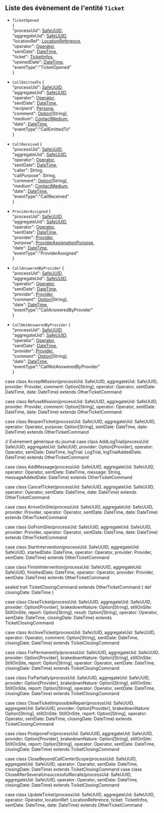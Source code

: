 ## Liste des évènement de l'entité `Ticket`

- `TicketOpened`  
{  
  "processUid": [SafeUUID](https://github.com/PerformanceIMMO/documentation/blob/master/Models.md#safeuuid),  
  "aggregateUid": [SafeUUID](https://github.com/PerformanceIMMO/documentation/blob/master/Models.md#safeuuid),  
  "locationRef": [LocationReference](https://github.com/PerformanceIMMO/documentation/blob/master/Models.md#locationreference-enum),  
  "operator": [Operator](https://github.com/PerformanceIMMO/documentation/blob/master/Models.md#operator-enum),  
  "sentDate": [DateTime](https://github.com/PerformanceIMMO/documentation/blob/master/Models.md#datetime),  
  "ticket": [TicketInfos](https://github.com/PerformanceIMMO/documentation/blob/master/Models.md#ticketinfos),  
  "openedDate": [DateTime](https://github.com/PerformanceIMMO/documentation/blob/master/Models.md#datetime),  
  "eventType":"TicketOpened"  
}

- `CallEmittedTo`
{  
  "processUid": [SafeUUID](https://github.com/PerformanceIMMO/documentation/blob/master/Models.md#safeuuid),  
  "aggregateUid": [SafeUUID](https://github.com/PerformanceIMMO/documentation/blob/master/Models.md#safeuuid),  
  "operator": [Operator](https://github.com/PerformanceIMMO/documentation/blob/master/Models.md#operator-enum),  
  "sentDate": [DateTime](https://github.com/PerformanceIMMO/documentation/blob/master/Models.md#datetime),  
  "recipient": [Persona](https://github.com/PerformanceIMMO/documentation/blob/master/Models.md#persona-enum),  
  "comment": [Option](https://github.com/PerformanceIMMO/documentation/blob/master/Models.md#option)[String],  
  "medium": [ContactMedium](https://github.com/PerformanceIMMO/documentation/blob/master/Models.md#contactmedium-enum),  
  "date": [DateTime](https://github.com/PerformanceIMMO/documentation/blob/master/Models.md#datetime),  
  "eventType":"CallEmittedTo"  
}

- `CallReceived`
{  
  "processUid": [SafeUUID](https://github.com/PerformanceIMMO/documentation/blob/master/Models.md#safeuuid),  
  "aggregateUid": [SafeUUID](https://github.com/PerformanceIMMO/documentation/blob/master/Models.md#safeuuid),  
  "operator": [Operator](https://github.com/PerformanceIMMO/documentation/blob/master/Models.md#operator-enum),  
  "sentDate": [DateTime](https://github.com/PerformanceIMMO/documentation/blob/master/Models.md#datetime),  
  "caller": String,  
  "callPurpose": String,  
  "comment": [Option](https://github.com/PerformanceIMMO/documentation/blob/master/Models.md#option)[String],  
  "medium": [ContactMedium](https://github.com/PerformanceIMMO/documentation/blob/master/Models.md#contactmedium-enum),  
  "date": [DateTime](https://github.com/PerformanceIMMO/documentation/blob/master/Models.md#datetime),  
  "eventType":"CallReceived"  
}

- `ProviderAssigned`
{  
  "processUid": [SafeUUID](https://github.com/PerformanceIMMO/documentation/blob/master/Models.md#safeuuid),  
  "aggregateUid": [SafeUUID](https://github.com/PerformanceIMMO/documentation/blob/master/Models.md#safeuuid),  
  "operator": [Operator](https://github.com/PerformanceIMMO/documentation/blob/master/Models.md#operator-enum),  
  "sentDate": [DateTime](https://github.com/PerformanceIMMO/documentation/blob/master/Models.md#datetime),  
  "provider": [Provider](https://github.com/PerformanceIMMO/documentation/blob/master/Models.md#provider-enum),  
  "purpose": [ProviderAssignationPurpose](https://github.com/PerformanceIMMO/documentation/blob/master/Models.md#providerassignationpurpose-enum),  
  "date": [DateTime](https://github.com/PerformanceIMMO/documentation/blob/master/Models.md#datetime),  
  "eventType":"ProviderAssigned"  
}

- `CallAnsweredByProvider`
{  
  "processUid": [SafeUUID](https://github.com/PerformanceIMMO/documentation/blob/master/Models.md#safeuuid),  
  "aggregateUid": [SafeUUID](https://github.com/PerformanceIMMO/documentation/blob/master/Models.md#safeuuid),  
  "operator": [Operator](https://github.com/PerformanceIMMO/documentation/blob/master/Models.md#operator-enum),  
  "sentDate": [DateTime](https://github.com/PerformanceIMMO/documentation/blob/master/Models.md#datetime),  
  "provider": [Provider](https://github.com/PerformanceIMMO/documentation/blob/master/Models.md#provider-enum),  
  "comment": [Option](https://github.com/PerformanceIMMO/documentation/blob/master/Models.md#option)[String],  
  "date": [DateTime](https://github.com/PerformanceIMMO/documentation/blob/master/Models.md#datetime),  
  "eventType":"CallAnsweredByProvider"  
}

- `CallNotAnsweredByProvider`
{  
  "processUid": [SafeUUID](https://github.com/PerformanceIMMO/documentation/blob/master/Models.md#safeuuid),  
  "aggregateUid": [SafeUUID](https://github.com/PerformanceIMMO/documentation/blob/master/Models.md#safeuuid),  
  "operator": [Operator](https://github.com/PerformanceIMMO/documentation/blob/master/Models.md#operator-enum),  
  "sentDate": [DateTime](https://github.com/PerformanceIMMO/documentation/blob/master/Models.md#datetime),  
  "provider": [Provider](https://github.com/PerformanceIMMO/documentation/blob/master/Models.md#provider-enum),  
  "comment": [Option](https://github.com/PerformanceIMMO/documentation/blob/master/Models.md#option)[String],  
  "date": [DateTime](https://github.com/PerformanceIMMO/documentation/blob/master/Models.md#datetime),  
  "eventType":"CallNotAnsweredByProvider"  
}


case class AcceptMission(processUid: SafeUUID,
                         aggregateUid: SafeUUID,
                         provider: Provider,
                         comment: Option[String],
                         operator: Operator,
                         sentDate: DateTime,
                         date: DateTime) extends OtherTicketCommand

case class RefuseMission(processUid: SafeUUID,
                         aggregateUid: SafeUUID,
                         provider: Provider,
                         comment: Option[String],
                         operator: Operator,
                         sentDate: DateTime,
                         date: DateTime) extends OtherTicketCommand


case class ReopenTicket(processUid: SafeUUID,
                        aggregateUid: SafeUUID,
                        operator: Operator,
                        purpose: Option[String],
                        sentDate: DateTime,
                        date: DateTime) extends OtherTicketCommand

// Evènement générique du journal
case class AddLogTrial(processUid: SafeUUID,
                       aggregateUid: SafeUUID,
                       provider: Option[Provider],
                       operator: Operator,
                       sentDate: DateTime,
                       logTrial: LogTrial,
                       logTrialAddedDate: DateTime) extends OtherTicketCommand

case class AddMessage(processUid: SafeUUID,
                      aggregateUid: SafeUUID,
                      operator: Operator,
                      sentDate: DateTime,
                      message: String,
                      messageAddedDate: DateTime) extends OtherTicketCommand

case class CancelTicket(processUid: SafeUUID,
                        aggregateUid: SafeUUID,
                        operator: Operator,
                        sentDate: DateTime,
                        date: DateTime) extends OtherTicketCommand

case class ArriveOnSite(processUid: SafeUUID,
                        aggregateUid: SafeUUID,
                        provider: Provider,
                        operator: Operator,
                        sentDate: DateTime,
                        date: DateTime) extends OtherTicketCommand

case class GoFromSite(processUid: SafeUUID,
                      aggregateUid: SafeUUID,
                      provider: Provider,
                      operator: Operator,
                      sentDate: DateTime,
                      date: DateTime) extends OtherTicketCommand

case class StartIntervention(processUid: SafeUUID,
                             aggregateUid: SafeUUID,
                             startedDate: DateTime,
                             operator: Operator,
                             provider: Provider,
                             sentDate: DateTime) extends OtherTicketCommand

case class FinishIntervention(processUid: SafeUUID,
                              aggregateUid: SafeUUID,
                              finishedDate: DateTime,
                              operator: Operator,
                              provider: Provider,
                              sentDate: DateTime) extends OtherTicketCommand


sealed trait TicketClosingCommand extends OtherTicketCommand {
    def closingDate: DateTime
}

case class CloseTicket(processUid: SafeUUID,
                       aggregateUid: SafeUUID,
                       provider: Option[Provider],
                       brakedownNature: Option[String],
                       stillOnSite: StillOnSite,
                       report: Option[String],
                       result: Option[String],
                       operator: Operator,
                       sentDate: DateTime,
                       closingDate: DateTime) extends TicketClosingCommand

case class ArchiveTicket(processUid: SafeUUID,
                         aggregateUid: SafeUUID,
                         operator: Operator,
                         comment: Option[String],
                         sentDate: DateTime,
                         closingDate: DateTime) extends TicketClosingCommand

case class FixPermanently(processUid: SafeUUID,
                          aggregateUid: SafeUUID,
                          provider: Option[Provider],
                          brakedownNature: Option[String],
                          stillOnSite: StillOnSite,
                          report: Option[String],
                          operator: Operator,
                          sentDate: DateTime,
                          closingDate: DateTime) extends TicketClosingCommand

case class FixPartially(processUid: SafeUUID,
                       aggregateUid: SafeUUID,
                       provider: Option[Provider],
                       brakedownNature: Option[String],
                       stillOnSite: StillOnSite,
                       report: Option[String],
                       operator: Operator,
                       sentDate: DateTime,
                       closingDate: DateTime) extends TicketClosingCommand

case class CloseTicketImpossibleRepair(processUid: SafeUUID,
                                       aggregateUid: SafeUUID,
                                       provider: Option[Provider],
                                       brakedownNature: Option[String],
                                       stillOnSite: StillOnSite,
                                       report: Option[String],
                                       operator: Operator,
                                       sentDate: DateTime,
                                       closingDate: DateTime) extends TicketClosingCommand

case class PostponeFix(processUid: SafeUUID,
                       aggregateUid: SafeUUID,
                       provider: Option[Provider],
                       brakedownNature: Option[String],
                       stillOnSite: StillOnSite,
                       report: Option[String],
                       operator: Operator,
                       sentDate: DateTime,
                       closingDate: DateTime) extends TicketClosingCommand

case class CloseBeyondCallCenterScope(processUid: SafeUUID, aggregateUid: SafeUUID, operator: Operator, sentDate: DateTime, closingDate: DateTime) extends TicketClosingCommand
case class CloseAfterSeveralUnsuccessfulRecalls(processUid: SafeUUID, aggregateUid: SafeUUID, operator: Operator, sentDate: DateTime, closingDate: DateTime) extends TicketClosingCommand

case class UpdateTicket(processUid: SafeUUID,
                        aggregateUid: SafeUUID,
                        operator: Operator,
                        locationRef: LocationReference,
                        ticket: TicketInfos,
                        sentDate: DateTime,
                        date: DateTime) extends OtherTicketCommand
